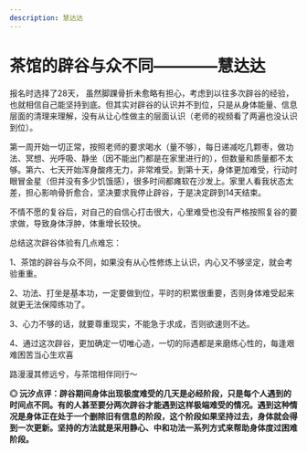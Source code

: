 ```yaml
---
description: 慧达达
---
```


# 茶馆的辟谷与众不同————慧达达

报名时选择了28天， 虽然脚踝骨折未愈略有担心，考虑到以往多次辟谷的经验，也就相信自己能坚持到底。但其实对辟谷的认识并不到位，只是从身体能量、信息层面的清理来理解，没有从让心性做主的层面认识（老师的视频看了两遍也没认识到位）。

第一周开始一切正常，按照老师的要求喝水（量不够），每日递减吃几颗枣，做功法、冥想、光呼吸、静坐（因不能出门都是在家里进行的），但数量和质量都不太够。第六、七天开始浑身酸疼无力，非常难受。到第十天，身体更加难受，行动时眼冒金星（但并没有多少饥饿感），很多时间都瘫软在沙发上。家里人看我状态太差，担心影响骨折愈合，坚决要求我停止辟谷，于是决定辟到14天结束。

不情不愿的复谷后，对自己的自信心打击很大，心里难受也没有严格按照复谷的要求做，导致身体浮肿，体重增长较快。

总结这次辟谷体验有几点难忘：

1、茶馆的辟谷与众不同，如果没有从心性修炼上认识，内心又不够坚定，就会考验重重。

2、功法、打坐是基本功，一定要做到位，平时的积累很重要，否则身体难受起来就更无法保障练功了。

3、心力不够的话，就要尊重现实，不能急于求成，否则欲速则不达。

4、通过这次辟谷，更加确定一切唯心造，一切的际遇都是来磨练心性的，每逢艰难困苦当心生欢喜

路漫漫其修远兮，与茶馆相伴同行～

**◎ 沅汐点评：辟谷期间身体出现极度难受的几天是必经阶段，只是每个人遇到的时间点不同。有的人甚至要分两次辟谷才能遇到这样极端难受的情况。遇到这种情况是身体正在处于一个删除旧有信息的阶段，这个阶段如果坚持过去，身体就会得到一次更新。坚持的方法就是采用静心、中和功法一系列方式来帮助身体度过困难阶段。**

